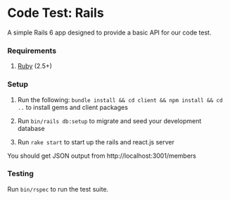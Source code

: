 # Code Test: Rails

A simple Rails 6 app designed to provide a basic API for our code test.

### Requirements

1. [Ruby](http://rvm.io) (2.5+)

### Setup

1. Run the following: `bundle install && cd client && npm install && cd ..` to install gems and client packages

2. Run `bin/rails db:setup` to migrate and seed your development database

3. Run `rake start` to start up the rails and react.js server

You should get JSON output from http://localhost:3001/members

### Testing

Run `bin/rspec` to run the test suite.
